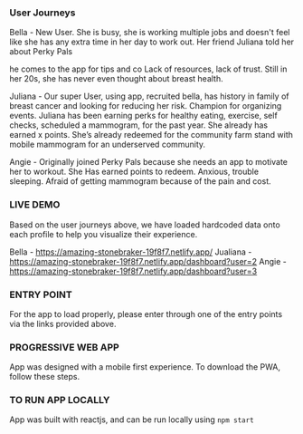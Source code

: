 ### User Journeys
Bella - New User. She is busy, she is working multiple jobs and doesn't feel like she has any extra time in her day to work out.  Her friend Juliana told her about Perky Pals

he comes to the app for tips and co Lack of resources, lack of trust.
Still in her 20s, she has never even thought about breast health. 

Juliana - Our super User, using app, recruited bella, has history in family of breast cancer and looking for reducing her risk.  Champion for organizing events.   Juliana has been earning perks for healthy eating, exercise, self checks, scheduled a mammogram, for the past year.  She already has earned x points.  She’s already redeemed for the community farm stand with mobile mammogram for an underserved community.

Angie - Originally joined Perky Pals because she needs an app to motivate her to workout. She Has earned points to redeem.  Anxious, trouble sleeping.  Afraid of getting mammogram because of the pain and cost.

### LIVE DEMO
Based on the user journeys above, we have loaded hardcoded data onto each profile to help you visualize their experience.

Bella - https://amazing-stonebraker-19f8f7.netlify.app/
Jualiana - https://amazing-stonebraker-19f8f7.netlify.app/dashboard?user=2
Angie - https://amazing-stonebraker-19f8f7.netlify.app/dashboard?user=3


### ENTRY POINT
For the app to load properly, please enter through one of the entry points via the links provided above.

### PROGRESSIVE WEB APP
App was designed with a mobile first experience. To download the PWA, follow these steps.

### TO RUN APP LOCALLY
App was built with reactjs, and can be run locally using `npm start`
